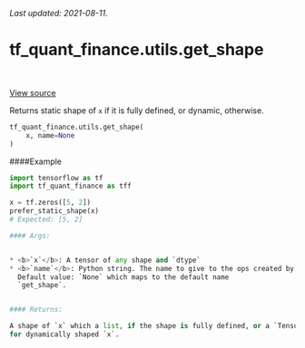 <!--
This file is generated by a tool. Do not edit directly.
For open-source contributions the docs will be updated automatically.
-->

*Last updated: 2021-08-11.*

<div itemscope itemtype="http://developers.google.com/ReferenceObject">
<meta itemprop="name" content="tf_quant_finance.utils.get_shape" />
<meta itemprop="path" content="Stable" />
</div>

# tf_quant_finance.utils.get_shape

<!-- Insert buttons and diff -->

<table class="tfo-notebook-buttons tfo-api" align="left">
</table>

<a target="_blank" href="https://github.com/google/tf-quant-finance/blob/master/tf_quant_finance/utils/shape_utils.py">View source</a>



Returns static shape of `x` if it is fully defined, or dynamic, otherwise.

```python
tf_quant_finance.utils.get_shape(
    x, name=None
)
```



<!-- Placeholder for "Used in" -->

####Example
```python
import tensorflow as tf
import tf_quant_finance as tff

x = tf.zeros([5, 2])
prefer_static_shape(x)
# Expected: [5, 2]

#### Args:


* <b>`x`</b>: A tensor of any shape and `dtype`
* <b>`name`</b>: Python string. The name to give to the ops created by this function.
  Default value: `None` which maps to the default name
  `get_shape`.


#### Returns:

A shape of `x` which a list, if the shape is fully defined, or a `Tensor`
for dynamically shaped `x`.
